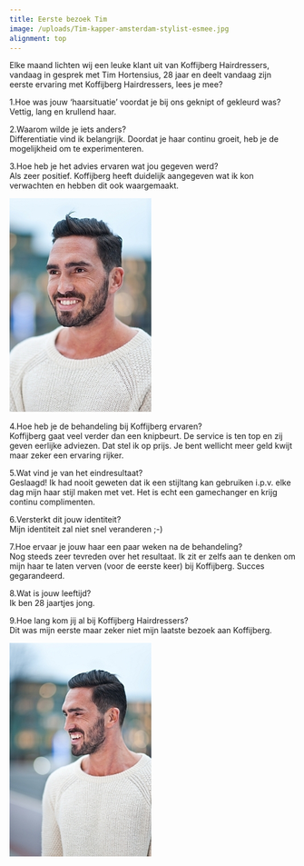 ```yaml
---
title: Eerste bezoek Tim
image: /uploads/Tim-kapper-amsterdam-stylist-esmee.jpg
alignment: top
---
```



Elke maand lichten wij een leuke klant uit van Koffijberg Hairdressers, vandaag in gesprek met Tim Hortensius, 28 jaar en deelt vandaag zijn eerste ervaring met Koffijberg Hairdressers, lees je mee?

1.Hoe was jouw ‘haarsituatie’ voordat je bij ons geknipt of gekleurd was?
<br>Vettig, lang en krullend haar.

2.Waarom wilde je iets anders?
<br>Differentiatie vind ik belangrijk. Doordat je haar continu groeit, heb je de mogelijkheid om te experimenteren.

3.Hoe heb je het advies ervaren wat jou gegeven werd?
<br>Als zeer positief. Koffijberg heeft duidelijk aangegeven wat ik kon verwachten en hebben dit ook waargemaakt.

![](/uploads/versions/tim-kapper-amsterdam-mini---x----250-376x---.jpg)

4.Hoe heb je de behandeling bij Koffijberg ervaren?
<br>Koffijberg gaat veel verder dan een knipbeurt. De service is ten top en zij geven eerlijke adviezen. Dat stel ik op prijs. Je bent wellicht meer geld kwijt maar zeker een ervaring rijker.

5.Wat vind je van het eindresultaat?
<br>Geslaagd! Ik had nooit geweten dat ik een stijltang kan gebruiken i.p.v. elke dag mijn haar stijl maken met vet. Het is echt een gamechanger en krijg continu complimenten.

6.Versterkt dit jouw identiteit?
<br>Mijn identiteit zal niet snel veranderen ;-)

7.Hoe ervaar je jouw haar een paar weken na de behandeling?
<br>Nog steeds zeer tevreden over het resultaat. Ik zit er zelfs aan te denken om mijn haar te laten verven (voor de eerste keer) bij Koffijberg. Succes gegarandeerd.

8.Wat is jouw leeftijd?
<br>Ik ben 28 jaartjes jong.

9.Hoe lang kom jij al bij Koffijberg Hairdressers?
<br>Dit was mijn eerste maar zeker niet mijn laatste bezoek aan Koffijberg.

![](/uploads/versions/tim-kapper-amsterdam-mini1---x----250-376x---.jpg)